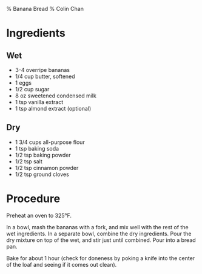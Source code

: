 % Banana Bread
% Colin Chan

# Ingredients

## Wet

* 3-4 overripe bananas
* 1/4 cup butter, softened
* 1 eggs
* 1/2 cup sugar
* 8 oz sweetened condensed milk
* 1 tsp vanilla extract
* 1 tsp almond extract (optional)

## Dry

* 1 3/4 cups all-purpose flour
* 1 tsp baking soda
* 1/2 tsp baking powder
* 1/2 tsp salt
* 1/2 tsp cinnamon powder
* 1/2 tsp ground cloves

# Procedure

Preheat an oven to 325°F.

In a bowl, mash the bananas with a fork, and mix well with the rest of the wet
ingredients. In a separate bowl, combine the dry ingredients. Pour the dry
mixture on top of the wet, and stir just until combined. Pour into a bread pan.

Bake for about 1 hour (check for doneness by poking a knife into the center of
the loaf and seeing if it comes out clean).
